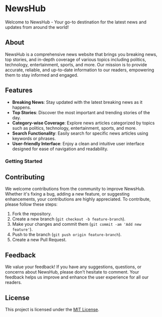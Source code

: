 # NewsHub

Welcome to NewsHub - Your go-to destination for the latest news and updates from around the world!

## About

NewsHub is a comprehensive news website that brings you breaking news, top stories, and in-depth coverage of various topics including politics, technology, entertainment, sports, and more. Our mission is to provide accurate, reliable, and up-to-date information to our readers, empowering them to stay informed and engaged.

## Features

- **Breaking News**: Stay updated with the latest breaking news as it happens.
- **Top Stories**: Discover the most important and trending stories of the day.
- **Category-wise Coverage**: Explore news articles categorized by topics such as politics, technology, entertainment, sports, and more.
- **Search Functionality**: Easily search for specific news articles using keywords or phrases.
- **User-friendly Interface**: Enjoy a clean and intuitive user interface designed for ease of navigation and readability.

### Getting Started

## Contributing

We welcome contributions from the community to improve NewsHub. Whether it's fixing a bug, adding a new feature, or suggesting enhancements, your contributions are highly appreciated. To contribute, please follow these steps:

1. Fork the repository.
2. Create a new branch (`git checkout -b feature-branch`).
3. Make your changes and commit them (`git commit -am 'Add new feature'`).
4. Push to the branch (`git push origin feature-branch`).
5. Create a new Pull Request.

## Feedback

We value your feedback! If you have any suggestions, questions, or concerns about NewsHub, please don't hesitate to comment. Your feedback helps us improve and enhance the user experience for all our readers.

## License

This project is licensed under the [MIT License](LICENSE).


